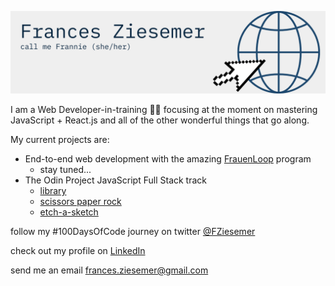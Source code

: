 ![](Frannie-Z.png)
<!--![](Frances-Ziesemer.png)
<!--
**frannieziesemer/frannieziesemer** is a ✨ _special_ ✨ repository because its `README.md` (this file) appears on your GitHub profile.-->

I am a Web Developer-in-training 🏋‍♂️️ focusing at the moment on mastering JavaScript + React.js and all of the other wonderful things that go along. 


My current projects are:
- End-to-end web development with the amazing [FrauenLoop](https://www.frauenloop.org/) program
  - stay tuned...
- The Odin Project JavaScript Full Stack track
  - [library](https://frannieziesemer.github.io/library/)
  - [scissors paper rock](https://frannieziesemer.github.io/rock-paper-scissors/)
  - [etch-a-sketch](https://frannieziesemer.github.io/etch-a-sketch/)




follow my #100DaysOfCode journey on twitter [@FZiesemer](https://twitter.com/FZiesemer)

check out my profile on [LinkedIn](https://www.linkedin.com/in/frannie-ziesemer/)

send me an email frances.ziesemer@gmail.com


<!--- 🔭 I’m currently working on ...
- 🌱 I’m currently learning ...
- 👯 I’m looking to collaborate on ...
- 🤔 I’m looking for help with ...
- 💬 Ask me about ...
- 📫 How to reach me: ...
- 😄 Pronouns: ...
- ⚡ Fun fact: ...
-->

